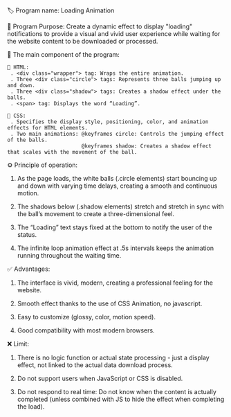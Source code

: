 🏷️ Program name: Loading Animation

🎯 Program Purpose: Create a dynamic effect to display "loading" notifications to provide a visual and vivid user experience while waiting for the website content to be downloaded or processed.

🧩 The main component of the program:

    📄 HTML: 
     . <div class="wrapper"> tag: Wraps the entire animation.
     . Three <div class="circle"> tags: Represents three balls jumping up and down.
     . Three <div class="shadow"> tags: Creates a shadow effect under the balls.
     . <span> tag: Displays the word “Loading”.

    🎨 CSS:
     . Specifies the display style, positioning, color, and animation effects for HTML elements.
     . Two main animations: @keyframes circle: Controls the jumping effect of the balls.
                            @keyframes shadow: Creates a shadow effect that scales with the movement of the ball.

⚙️ Principle of operation:

  1. As the page loads, the white balls (.circle elements) start bouncing up and down with varying time delays, creating a smooth and continuous motion.

  2. The shadows below (.shadow elements) stretch and stretch in sync with the ball’s movement to create a three-dimensional feel.

  3. The “Loading” text stays fixed at the bottom to notify the user of the status.

  4. The infinite loop animation effect at .5s intervals keeps the animation running throughout the waiting time.

✅ Advantages:

  1. The interface is vivid, modern, creating a professional feeling for the website.

  2. Smooth effect thanks to the use of CSS Animation, no javascript.

  3. Easy to customize (glossy, color, motion speed).

  4. Good compatibility with most modern browsers.

❌ Limit:

  1. There is no logic function or actual state processing - just a display effect, not linked to the actual data download process.

  2. Do not support users when JavaScript or CSS is disabled.

  3. Do not respond to real time: Do not know when the content is actually completed (unless combined with JS to hide the effect when completing the load).
